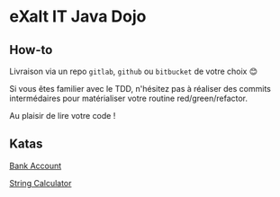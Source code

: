 # eXalt IT Java Dojo

## How-to

Livraison via un repo `gitlab`, `github` ou `bitbucket` de votre choix 😊

Si vous êtes familier avec le TDD, n'hésitez pas à réaliser des commits intermédaires pour matérialiser votre routine red/green/refactor.

Au plaisir de lire votre code !

## Katas

[Bank Account](/StringCalculator)

[String Calculator](/StringCalculator)
